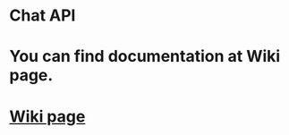 # Chat API
# You can find documentation at Wiki page.
# [Wiki page](https://github.com/osskak/chat/wiki)
